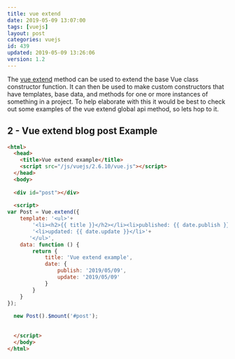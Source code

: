 ```yaml
---
title: vue extend
date: 2019-05-09 13:07:00
tags: [vuejs]
layout: post
categories: vuejs
id: 439
updated: 2019-05-09 13:26:06
version: 1.2
---
```


The [vue extend](https://vuejs.org/v2/api/#Vue-extend) method can be used to extend the base Vue class constructor function. It can then be used to make custom constructors that have templates, base data, and methods for one or more instances of something in a project. To help elaborate with this it would be best to check out some examples of the vue extend global api method, so lets hop to it.

<!-- more -->

## 2 - Vue extend blog post Example

```html
<html>
  <head>
    <title>Vue extend example</title>
    <script src="/js/vuejs/2.6.10/vue.js"></script>
  </head>
  <body>
  
  <div id="post"></div>
  
  <script>
var Post = Vue.extend({
    template: '<ul>'+
        '<li><h2>{{ title }}</h2></li><li>published: {{ date.publish }}</li>'+
        '<li>updated: {{ date.update }}</li>'+
       '</ul>',
    data: function () {
        return {
            title: 'Vue extend example',
            date: {
                publish: '2019/05/09',
                update: '2019/05/09'
            }
        }
    }
});
  
  new Post().$mount('#post');
  
  
  </script>
  </body>
</html>
```